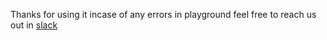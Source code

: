 Thanks for using it incase of any errors in playground feel free to reach us out in [slack](https://app.slack.com/client/T08PSQ7BQ/CQUH8U287/)